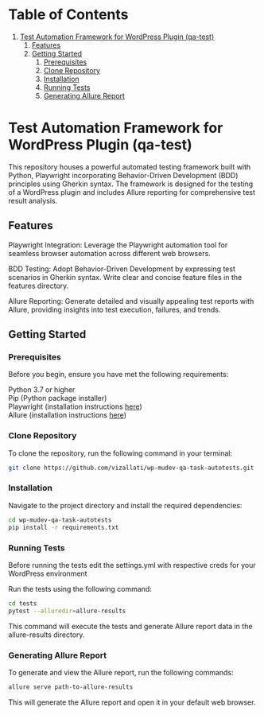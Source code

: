 # Table of Contents

1. [Test Automation Framework for WordPress Plugin (qa-test)](#test-automation-framework-for-wordpress-plugin-(qa-test))
   1. [Features](#features)
   2. [Getting Started](#getting-started)
      1. [Prerequisites](#prerequisites)
      2. [Clone Repository](#clone-repository)
      3. [Installation](#installation)
      4. [Running Tests](#running-tests)
      5. [Generating Allure Report](#generating-allure-report)
      
# Test Automation Framework for WordPress Plugin (qa-test)

This repository houses a powerful automated testing framework built with Python, Playwright incorporating Behavior-Driven Development (BDD) principles using Gherkin syntax. The framework is designed for the testing of a WordPress plugin and includes Allure reporting for comprehensive test result analysis.

## Features
Playwright Integration: Leverage the Playwright automation tool for seamless browser automation across different web browsers.

BDD Testing: Adopt Behavior-Driven Development by expressing test scenarios in Gherkin syntax. Write clear and concise feature files in the features directory.

Allure Reporting: Generate detailed and visually appealing test reports with Allure, providing insights into test execution, failures, and trends.

## Getting Started
### Prerequisites
Before you begin, ensure you have met the following requirements:

Python 3.7 or higher  
Pip (Python package installer)  
Playwright (installation instructions [here](https://playwright.dev/python/docs/intro))  
Allure (installation instructions [here](https://allurereport.org/docs/gettingstarted-installation/))
### Clone Repository
To clone the repository, run the following command in your terminal:


```bash
git clone https://github.com/vizallati/wp-mudev-qa-task-autotests.git
```
### Installation
Navigate to the project directory and install the required dependencies:

```bash
cd wp-mudev-qa-task-autotests
pip install -r requirements.txt
```
### Running Tests
Before running the tests edit the settings.yml with respective creds for your WordPress environment

Run the tests using the following command:

```bash
cd tests
pytest --alluredir=allure-results
```
This command will execute the tests and generate Allure report data in the allure-results directory.

### Generating Allure Report
To generate and view the Allure report, run the following commands:

```bash
allure serve path-to-allure-results
```
This will generate the Allure report and open it in your default web browser.
